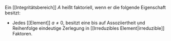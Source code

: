 Ein [[Integritätsbereich]] $A$ heißt faktoriell, wenn er die folgende Eigenschaft besitzt:
- Jedes [[Element]] $a \neq 0$, besitzt eine bis auf Assoziiertheit und Reihenfolge eindeutige Zerlegung in [[Irreduzibles Element|irreduzible]] Faktoren.